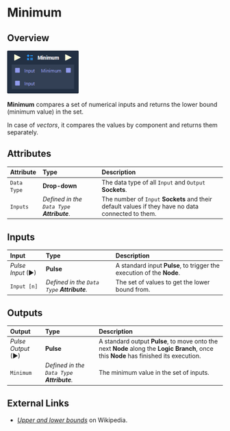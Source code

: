 # Minimum

## Overview

![The Minimum Node.](../../.gitbook/assets/node-minimum.png)

**Minimum** compares a set of numerical inputs and returns the lower bound \(minimum value\) in the set.

In case of _vectors_, it compares the values by component and returns them separately.

## Attributes

| Attribute | Type | Description |
| :--- | :--- | :--- |
| `Data Type` | **Drop-down** | The data type of all `Input` and `Output` **Sockets**. |
| `Inputs` | _Defined in the `Data Type` **Attribute**_. | The number of `Input` **Sockets** and their default values if they have no data connected to them. |

## Inputs

| Input | Type | Description |
| :--- | :--- | :--- |
| _Pulse Input_ \(►\) | **Pulse** | A standard input **Pulse**, to trigger the execution of the **Node**. |
| `Input [n]` | _Defined in the `Data Type` **Attribute**._ | The set of values to get the lower bound from. |

## Outputs

| Output | Type | Description |
| :--- | :--- | :--- |
| _Pulse Output_ \(►\) | **Pulse** | A standard output **Pulse**, to move onto the next **Node** along the **Logic Branch**, once this **Node** has finished its execution. |
| `Minimum` | _Defined in the `Data Type` **Attribute**._ | The minimum value in the set of inputs. |

## External Links

* [_Upper and lower bounds_](https://en.wikipedia.org/wiki/Upper_and_lower_bounds) on Wikipedia.

